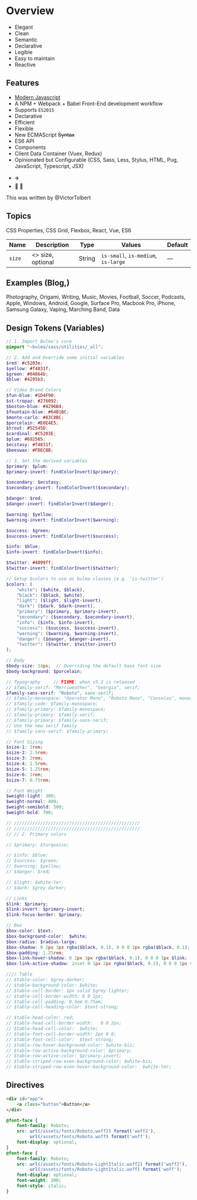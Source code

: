 # Overview

- Elegant
- Clean
- Semantic
- Declarative
- Legible
- Easy to maintain
- Reactive

## Features

- [Modern Javascript](https://github.com/mbeaudru/modern-js-cheatsheet)
- A NPM + Webpack + Babel Front-End development workflow
- Supports `ES2015`
- Declarative
- Efficient
- Flexible
- New ECMAScript ~~Syntax~~
- ES6 API
- Components
- Client Data Container (Vuex, Redux)
- Opinionated but Configurable (CSS, Sass, Less, Stylus, HTML, Pug, JavaScript, Typescript, JSX)


* :airplane:
* :8ball: :100:


This was written by @VictorTolbert


## Topics

CSS Properties, CSS Grid, Flexbox, React, Vue, ES6


| Name | Description | Type | Values | Default |
| ---- | ----------- | ---- | ------ | ------- |
| `size` | <> size, optional | String | `is-small`, `is-medium`, `is-large` | — |




## Examples (Blog,)

Photography, Origami, Writing, Music, Movies, Football, Soccer, Podcasts, Apple, Windows, Android, Google, Surface Pro, Macbook Pro, iPhone, Samsung Galaxy, Vaping, Marching Band, Data


## Design Tokens (Variables)

```scss
// 1. Import Bulma's core
@import "~bulma/sass/utilities/_all";

// 2. Add and Override some initial variables
$red: #c5203e;
$yellow: #f4831f;
$green: #04864b;
$blue: #4295b3;

// Videa Brand Colors
$fun-blue: #1D4F90;
$st-tropaz: #276092;
$boston-blue: #4296B4;
$fountain-blue: #64B1BC;
$monte-carlo: #83C8BC;
$porcelain: #E0E4E5;
$trout: #52545D;
$cardinal: #C5203E;
$plum: #692565;
$ecstasy: #f4831f;
$beeswax: #FDECBB;

// 3. Set the derived variables
$primary: $plum;
$primary-invert: findColorInvert($primary);

$secondary: $ecstasy;
$secondary-invert: findColorInvert($secondary);

$danger: $red;
$danger-invert: findColorInvert($danger);

$warning: $yellow;
$warning-invert: findColorInvert($warning);

$success: $green;
$success-invert: findColorInvert($success);

$info: $blue;
$info-invert: findColorInvert($info);

$twitter: #4099ff;
$twitter-invert: findColorInvert($twitter);

// Setup $colors to use as bulma classes (e.g. 'is-twitter')
$colors: (
    "white": ($white, $black),
    "black": ($black, $white),
    "light": ($light, $light-invert),
    "dark": ($dark, $dark-invert),
    "primary": ($primary, $primary-invert),
    "secondary": ($secondary, $secondary-invert),
    "info": ($info, $info-invert),
    "success": ($success, $success-invert),
    "warning": ($warning, $warning-invert),
    "danger": ($danger, $danger-invert),
    "twitter": ($twitter, $twitter-invert)
);

// Body
$body-size: 14px;  // Overriding the default base font size
$body-background: $porcelain;

// Typography     // FIXME: when v5.2 is released
// $family-serif: "Merriweather", "Georgia", serif;
$family-sans-serif: "Roboto", sans-serif;
// $family-monospace: "Operator Mono", "Roboto Mono", "Consolas", monospace;
// $family-code: $family-monospace;
// $family-primary: $family-monospace;
// $family-primary: $family-serif;
// $family-primary: $family-sans-serif;
// Use the new serif family
// $family-sans-serif: $family-primary;

// Font Sizing
$size-1: 3rem;
$size-2: 2.5rem;
$size-3: 2rem;
$size-4: 1.5rem;
$size-5: 1.25rem;
$size-6: 1rem;
$size-7: 0.75rem;

// Font Weight
$weight-light: 300;
$weight-normal: 400;
$weight-semibold: 500;
$weight-bold: 700;

// ////////////////////////////////////////////////
// ////////////////////////////////////////////////
// // 2. Primary colors

// $primary: $turquoise;

// $info: $blue;
// $success: $green;
// $warning: $yellow;
// $danger: $red;

// $light: $white-ter;
// $dark: $grey-darker;

// Links
$link: $primary;
$link-invert: $primary-invert;
$link-focus-border: $primary;

// Box
$box-color:	$text;
$box-background-color:	$white;
$box-radius: $radius-large;
$box-shadow: 0 2px 3px rgba($black, 0.1), 0 0 0 1px rgba($black, 0.1);
$box-padding: 1.25rem;
$box-link-hover-shadow:	0 2px 3px rgba($black, 0.1), 0 0 0 1px $link;
$box-link-active-shadow: inset 0 1px 2px rgba($black, 0.2), 0 0 0 1px $link;

//// Table
// $table-color: $grey-darker;
// $table-background-color: $white;
// $table-cell-border: 1px solid $grey-lighter;
// $table-cell-border-width: 0 0 1px;
// $table-cell-padding: 0.5em 0.75em;
// $table-cell-heading-color: $text-strong;

// $table-head-color: red;
// $table-head-cell-border-width:	0 0 2px;
// $table-head-cell-color:	$white;
// $table-foot-cell-border-width: 2px 0 0;
// $table-foot-cell-color:	$text-strong;
// $table-row-hover-background-color: $white-bis;
// $table-row-active-background-color: $primary;
// $table-row-active-color: $primary-invert;
// $table-striped-row-even-background-color: $white-bis;
// $table-striped-row-even-hover-background-color:	$white-ter;
```

## Directives


```html
<div id="app">
    <a class="button">Button</a>
</div>
```

```css
@font-face {
    font-family: Roboto;
    src: url(/assets/fonts/Roboto.woff2) format('woff2'),
         url(/assets/fonts/Roboto.woff) format('woff');
    font-display: optional;
}
@font-face {
    font-family: Roboto;
    src: url(/assets/fonts/Roboto-LightItalic.woff2) format('woff2'),
         url(/assets/fonts/Roboto-LightItalic.woff) format('woff');
    font-display: optional;
    font-weight: 200;
    font-style: italic;
}
```

